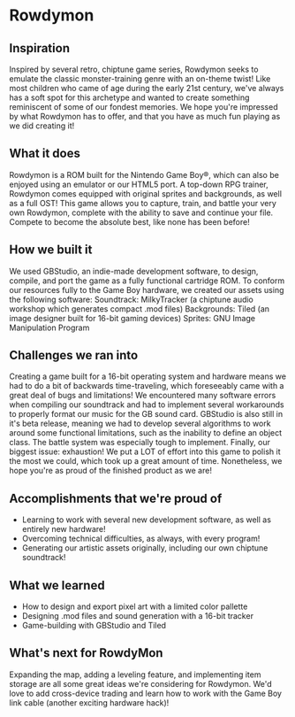 # Rowdymon

## Inspiration
Inspired by several retro, chiptune game series, Rowdymon seeks to emulate the classic monster-training genre with an on-theme twist! Like most children who came of age during the early 21st century, we've always has a soft spot for this archetype and wanted to create something reminiscent of some of our fondest memories. We hope you're impressed by what Rowdymon has to offer, and that you have as much fun playing as we did creating it!

## What it does
Rowdymon is a ROM built for the Nintendo Game Boy®, which can also be enjoyed using an emulator or our HTML5 port. A top-down RPG trainer, Rowdymon comes equipped with original sprites and backgrounds, as well as a full OST! This game allows you to capture, train, and battle your very own Rowdymon, complete with the ability to save and continue your file. Compete to become the absolute best, like none has been before!

## How we built it
We used GBStudio, an indie-made development software, to design, compile, and port the game as a fully functional cartridge ROM. To conform our resources fully to the Game Boy hardware, we created our assets using the following software:
Soundtrack: MilkyTracker (a chiptune audio workshop which generates compact .mod files)
Backgrounds: Tiled (an image designer built for 16-bit gaming devices)
Sprites: GNU Image Manipulation Program

## Challenges we ran into
Creating a game built for a 16-bit operating system and hardware means we had to do a bit of backwards time-traveling, which foreseeably came with a great deal of bugs and limitations! We encountered many software errors when compiling our soundtrack and had to implement several workarounds to properly format our music for the GB sound card.
GBStudio is also still in it's beta release, meaning we had to develop several algorithms to work around some functional limitations, such as the inability to define an object class. The battle system was especially tough to implement.
Finally, our biggest issue: exhaustion! We put a LOT of effort into this game to polish it the most we could, which took up a great amount of time. Nonetheless, we hope you're as proud of the finished product as we are!

## Accomplishments that we're proud of
* Learning to work with several new development software, as well as entirely new hardware!
* Overcoming technical difficulties, as always, with every program!
* Generating our artistic assets originally, including our own chiptune soundtrack!

## What we learned
* How to design and export pixel art with a limited color pallette
* Designing .mod files and sound generation with a 16-bit tracker
* Game-building with GBStudio and Tiled

## What's next for RowdyMon
Expanding the map, adding a leveling feature, and implementing item storage are all some great ideas we're considering for Rowdymon. We'd love to add cross-device trading and learn how to work with the Game Boy link cable (another exciting hardware hack)!
